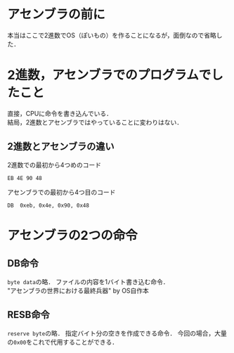 # アセンブラの前に
本当はここで2進数でOS（ぽいもの）を作ることになるが，面倒なので省略した．

# 2進数，アセンブラでのプログラムでしたこと
直接，CPUに命令を書き込んでいる．    
結局，2進数とアセンブラではやっていることに変わりはない．   
## 2進数とアセンブラの違い
2進数での最初から4つめのコード
~~~
EB 4E 90 48
~~~
アセンブラでの最初から4つ目のコード
~~~
DB  0xeb, 0x4e, 0x90, 0x48
~~~

# アセンブラの2つの命令

## DB命令

`byte data`の略．
ファイルの内容を1バイト書き込む命令．  
"アセンブラの世界における最終兵器" by OS自作本  

## RESB命令

`reserve byte`の略．
指定バイト分の空きを作成できる命令．
今回の場合，大量の`0x00`をこれで代用することができる．
